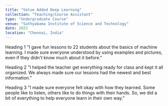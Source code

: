 ```yaml
---
title: "Value Added Deep Learning"
collection: "Teaching/Course Assistant"
type: "Undergraduate Course"
venue: "Sathyabama Institute of Science and Technology"
date: 2023
location: "Chennai, India"
---
```


Heading 1
"I gave fun lessons to 22 students about the basics of machine learning. I made sure everyone understood by using examples and pictures, 
even if they didn't know much about it before."

Heading 2
"I helped the teacher get everything ready for class and kept it all organized. We always made sure our lessons had 
the newest and best information."

Heading 3
"I made sure everyone felt okay with how they learned. Some people like to listen, others like to do things with their hands. So, we did a bit of everything
 to help everyone learn in their own way."